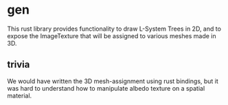 # gen

This rust library provides functionality to draw L-System
Trees in 2D, and to expose the ImageTexture that will be
assigned to various meshes made in 3D.

## trivia

We would have written the 3D mesh-assignment using rust
bindings, but it was hard to understand how to manipulate
albedo texture on a spatial material. 
